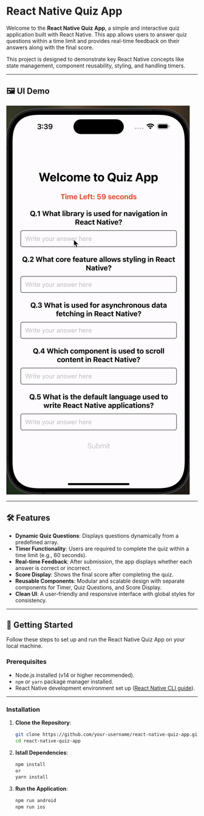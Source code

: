 # React Native Quiz App

Welcome to the **React Native Quiz App**, a simple and interactive quiz application built with React Native. This app allows users to answer quiz questions within a time limit and provides real-time feedback on their answers along with the final score. 

This project is designed to demonstrate key React Native concepts like state management, component reusability, styling, and handling timers.

---
## 🖼️ UI Demo


![Quiz App UI Demo](assets/quizapp.gif)


---


## 🛠️ Features

- **Dynamic Quiz Questions**: Displays questions dynamically from a predefined array.
- **Timer Functionality**: Users are required to complete the quiz within a time limit (e.g., 60 seconds).
- **Real-time Feedback**: After submission, the app displays whether each answer is correct or incorrect.
- **Score Display**: Shows the final score after completing the quiz.
- **Reusable Components**: Modular and scalable design with separate components for Timer, Quiz Questions, and Score Display.
- **Clean UI**: A user-friendly and responsive interface with global styles for consistency.

---

## 🚀 Getting Started

Follow these steps to set up and run the React Native Quiz App on your local machine.

### Prerequisites

- Node.js installed (v14 or higher recommended).
- `npm` or `yarn` package manager installed.
- React Native development environment set up ([React Native CLI guide](https://reactnative.dev/docs/environment-setup)).

---

### Installation

1. **Clone the Repository**:
   ```bash
   git clone https://github.com/your-username/react-native-quiz-app.git
   cd react-native-quiz-app
   ```

2. **Istall Dependencies**:
   ```bash
   npm install
   or
   yarn install
   ```

3. **Run the Application**:
   ```bash
   npm run android
   npm run ios

   ```




